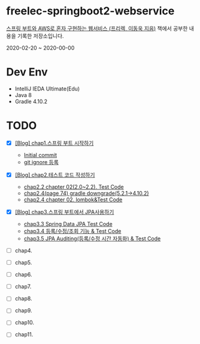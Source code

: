 # freelec-springboot2-webservice

[스프링 부트와 AWS로 혼자 구현하는 웹서비스 (프리렉, 이동욱 지음)](https://jojoldu.tistory.com/463) 책에서 공부한 내용을 기록한 저장소입니다.

2020-02-20 ~ 2020-00-00

# Dev Env
* IntelliJ IEDA Ultimate(Edu)
* Java 8
* Gradle 4.10.2

# TODO
* [x] [[Blog] chap1.스프링 부트 시작하기](https://doorisopen.github.io/spring/2020/02/24/spring-freelec-springboot-chap1.html)
  + [Initial commit](https://github.com/doorisopen/freelec-springboot2-webservice/tree/65d50bdb356f414a2203bda39426a415311905bd)
  + [git ignore 등록](https://github.com/doorisopen/freelec-springboot2-webservice/tree/ea8b7660866754ff10e8ce2e81792888efc65a3e)
* [x] [[Blog] chap2.테스트 코드 작성하기](https://doorisopen.github.io/spring/2020/02/24/spring-freelec-springboot-chap2.html)
  + [chap2.2 chapter 02(2.0~2.2). Test Code](https://github.com/doorisopen/freelec-springboot2-webservice/tree/0f599947a09e0173d32a0f238fdf786f809f3113)
  + [chap2.4(page 74) gradle downgrade(5.2.1->4.10.2)](https://github.com/doorisopen/freelec-springboot2-webservice/tree/ed4a54f5d6375bcd5afcaae7ea4c5d4219073b27)
  + [chap2.4 chapter 02. lombok&Test Code](https://github.com/doorisopen/freelec-springboot2-webservice/tree/6d751525cba0ee8ab7af1e07d51e00043ec1fd49)
* [x] [[Blog] chap3.스프링 부트에서 JPA사용하기](https://doorisopen.github.io/spring/2020/02/26/spring-freelec-springboot-chap3.html)
  + [chap3.3 Spring Data JPA Test Code](https://github.com/doorisopen/freelec-springboot2-webservice/tree/3ba7953a30f1fabf4bf7ce1345f6945af153b057)
  + [chap3.4 등록/수정/조회 기능 & Test Code](https://github.com/doorisopen/freelec-springboot2-webservice/tree/ef3197a0e023dac89bb35b6cf82b8d9bbdfd2f8a)
  + [chap3.5 JPA Auditing(등록/수정 시간 자동화) & Test Code](https://github.com/doorisopen/freelec-springboot2-webservice/tree/2ab0ea02b3993d3a8f3691e1df42fd043750647c)
* [ ] chap4.
* [ ] chap5.
* [ ] chap6.
* [ ] chap7.
* [ ] chap8.

* [ ] chap9.
* [ ] chap10.
* [ ] chap11.
